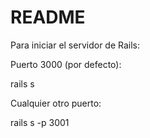 # README

Para iniciar el servidor de Rails:

Puerto 3000 (por defecto):

rails s

Cualquier otro puerto:

rails s -p 3001
